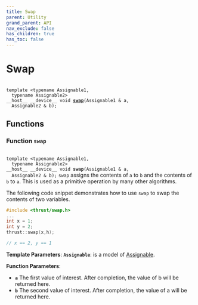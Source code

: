```yaml
---
title: Swap
parent: Utility
grand_parent: API
nav_exclude: false
has_children: true
has_toc: false
---
```


# Swap

<code class="doxybook">
<span>template &lt;typename Assignable1,</span>
<span>&nbsp;&nbsp;typename Assignable2&gt;</span>
<span>__host__ __device__ void </span><span><b><a href="/thrust/api/groups/group__swap.html#function-swap">swap</a></b>(Assignable1 & a,</span>
<span>&nbsp;&nbsp;Assignable2 & b);</span>
</code>

## Functions

<h3 id="function-swap">
Function <code>swap</code>
</h3>

<code class="doxybook">
<span>template &lt;typename Assignable1,</span>
<span>&nbsp;&nbsp;typename Assignable2&gt;</span>
<span>__host__ __device__ void </span><span><b>swap</b>(Assignable1 & a,</span>
<span>&nbsp;&nbsp;Assignable2 & b);</span></code>
<code>swap</code> assigns the contents of <code>a</code> to <code>b</code> and the contents of <code>b</code> to <code>a</code>. This is used as a primitive operation by many other algorithms.


The following code snippet demonstrates how to use <code>swap</code> to swap the contents of two variables.



```cpp
#include <thrust/swap.h>
...
int x = 1;
int y = 2;
thrust::swap(x,h);

// x == 2, y == 1
```

**Template Parameters**:
**`Assignable`**: is a model of <a href="https://en.cppreference.com/w/cpp/named_req/CopyAssignable">Assignable</a>.

**Function Parameters**:
* **`a`** The first value of interest. After completion, the value of b will be returned here. 
* **`b`** The second value of interest. After completion, the value of a will be returned here.



